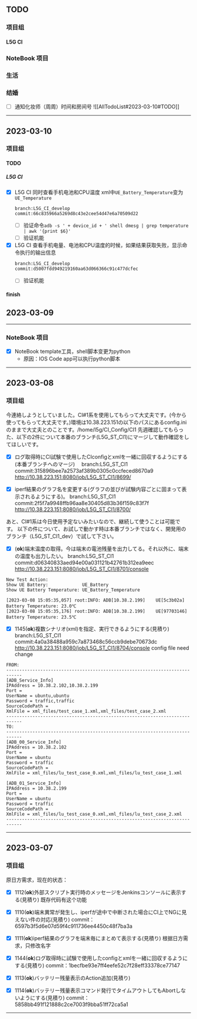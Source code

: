 ## TODO
### 项目组
#### L5G CI 
### NoteBook 项目
### 生活
### 结婚
- [ ] 通知化妆师（周周）时间和房间号
![[AllTodoList#2023-03-10#TODO]]
---
## 2023-03-10
### 项目组
#### TODO
##### L5G CI
- [x] L5G CI 同时查看手机电池和CPU温度
    xml中`UE_Battery_Temperature`变为`UE_Temperature`
    ```
    branch:L5G_CI_develop
    commit:66c835966a5269d8c43e2cee54d47e6a70509d22
    ```
    - [ ] 验证命令`adb -s ' + device_id + ' shell dmesg | grep temperature | awk '{print $6}'`
    - [ ] 验证机能
- [x] L5G CI 查看手机电量、电池和CPU温度的时候，如果结果获取失败，显示命令执行的输出信息
    ```
    branch:L5G_CI_develop
    commit:d5007fdd949219160aa63d066366c91c477dcfec
    ```
    - [ ] 验证机能
#### finish
## 2023-03-09
---
### NoteBook 项目
- [x] NoteBook template工具，shell脚本变更为python
  * 原因：IOS Code app可以执行python脚本
---
## 2023-03-08
### 项目组
今連絡しようとしていました。CI#1系を使用してもらって大丈夫です。(今から使ってもらって大丈夫です。)環境は10.38.223.151の以下のパスにあるconfig.iniのままで大丈夫とのことです。/home/l5g/CI_Config/CI1 先週確認してもらった、以下の2件について本番のブランチ(L5G_ST_CI1)にマージして動作確認をしてほしいです。　
- [x] ログ取得時にCI試験で使用したCIconfigとxmlを一緒に回収するようにする(本番ブランチへのマージ)　
branch:L5G_ST_CI1
commit:315896bee7a2573af389b0305c0ccfeced8670a9
http://10.38.223.151:8080/job/L5G_ST_CI1/8699/

- [x] iperf結果のグラフ名を変更する(グラフの並びが試験内容ごとに固まって表示されるようにする)。
branch:L5G_ST_CI1
commit:2f5f7a9948ffb96aa8e30405d83b36f159c83f7f
http://10.38.223.151:8080/job/L5G_ST_CI1/8700/

あと、CI#1系は今日使用予定ないみたいなので、継続して使うことは可能です。 以下の件について、お試しで動かす時は本番ブランチではなく、開発用のブランチ（L5G_ST_CI1_dev）で試して下さい。
- [x] (**ok**)端末温度の取得。今は端末の電池残量を出力してる。それ以外に、端末の温度も出力したい。
branch:L5G_ST_CI1
commit:d06340833aed94e00a031121b42761b312ea9eec
http://10.38.223.151:8080/job/L5G_ST_CI1/8701/console
```
New Test Action:
Show UE Battery:             UE_Battery
Show UE Battery Temperature: UE_Battery_Temperature
```
```
[2023-03-08 15:05:35,057] root:INFO: ADB[10.38.2.199]    UE[5c3b02a] Battery Temperature: 23.0℃
[2023-03-08 15:05:35,176] root:INFO: ADB[10.38.2.199]    UE[97703146] Battery Temperature: 23.5℃
```

- [x] 1145(**ok**)複数シナリオ(xml)を指定、実行できるようにする(見積り)
branch:L5G_ST_CI1
commit:4a0a38488a959c7a873468c56ccb9debe70673dc
http://10.38.223.151:8080/job/L5G_ST_CI1/8704/console
config file need change
```
FROM:
----------------------------------------------------------------------------
[ADB_Service_Info]
IPAddress = 10.38.2.102,10.38.2.199
Port = 
UserName = ubuntu,ubuntu
Password = traffic,traffic
SourceCodePath = 
XmlFile = xml_files/test_case_1.xml,xml_files/test_case_2.xml
----------------------------------------------------------------------------
TO:
----------------------------------------------------------------------------
[ADB_00_Service_Info]
IPAddress = 10.38.2.102
Port = 
UserName = ubuntu
Password = traffic
SourceCodePath = 
XmlFile = xml_files/lu_test_case_0.xml,xml_files/lu_test_case_1.xml

[ADB_01_Service_Info]
IPAddress = 10.38.2.199
Port = 
UserName = ubuntu
Password = traffic
SourceCodePath = 
XmlFile = xml_files/lu_test_case_0.xml,xml_files/lu_test_case_2.xml
----------------------------------------------------------------------------
```
---
## 2023-03-07
### 项目组
原日方需求，现在的状态：
- [x] 1112(**ok**)外部スクリプト実行時のメッセージをJenkinsコンソールに表示する(見積り)
既存代码有这个功能

- [x] 1110(**ok**)端末異常が発生し、iperfが途中で中断された場合にCI上でNGに見えない件の対応(見積り)
commit：6597b3f5d6e07d59f4c911736ee4450c48f7ba3a

- [x] 1111(**ok**)iperf結果のグラフを端末毎にまとめて表示する(見積り)
根据日方需求，只修改名字

- [x] 1144(**ok**)ログ取得時に試験で使用したconfigとxmlを一緒に回収するようにする(見積り)
commit：1becfbe93e7ff4eefe52c7f28eff33378ce77147

- [x] 1113(**ok**)バッテリー残量表示のAction追加(見積り)
- [x] 1114(**ok**)バッテリー残量表示コマンド発行でタイムアウトしてもAbortしないようにする(見積り)
commit：5858bb491f121888c2ce7003f9bba51ff72ca5a1
---